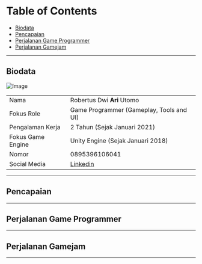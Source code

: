 # Table of Contents
* [Biodata](#biodata)
* [Pencapaian](#pencapaian)
* [Perjalanan Game Programmer](#perjalanan-game-programmer)
* [Perjalanan Gamejam](#perjalanan-gamejam)

***

## Biodata

![Image](../images/ari/biodata.png)

|					|														|
| ----------------- | ----------------------------------------------------- |
| Nama				| Robertus Dwi **Ari** Utomo							|
| Fokus Role		| Game Programmer (Gameplay, Tools and UI)				|
| Pengalaman Kerja	| 2 Tahun (Sejak Januari 2021)							|
| Fokus Game Engine	| Unity Engine (Sejak Januari 2018)						|
| Nomor				| 0895396106041											|
| Social Media		| [Linkedin](https://www.linkedin.com/in/robertarie55/) |

***

## Pencapaian

***

## Perjalanan Game Programmer

***

## Perjalanan Gamejam

***